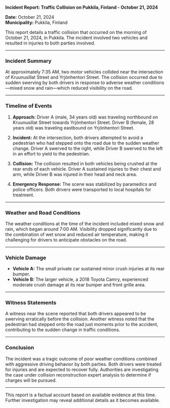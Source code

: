 

**Incident Report: Traffic Collision on Pukkila, Finland - October 21, 2024**

**Date:** October 21, 2024  
**Municipality:** Pukkila, Finland  

This report details a traffic collision that occurred on the morning of October 21, 2024, in Pukkila. The incident involved two vehicles and resulted in injuries to both parties involved.

---

### **Incident Summary**

At approximately 7:35 AM, two motor vehicles collided near the intersection of Kruunusillat Street and Yrjönhentori Street. The collision occurred due to sudden swerving by both drivers in response to adverse weather conditions—mixed snow and rain—which reduced visibility on the road.

---

### **Timeline of Events**

1. **Approach:** Driver A (male, 34 years old) was traveling northbound on Kruunusillat Street towards Yrjönhentori Street. Driver B (female, 28 years old) was traveling eastbound on Yrjönhentori Street.

2. **Incident:** At the intersection, both drivers attempted to avoid a pedestrian who had stepped onto the road due to the sudden weather change. Driver A swerved to the right, while Driver B swerved to the left in an effort to yield to the pedestrian.

3. **Collision:** The collision resulted in both vehicles being crushed at the rear ends of each vehicle. Driver A sustained injuries to their chest and arm, while Driver B was injured in their head and neck area.

4. **Emergency Response:** The scene was stabilized by paramedics and police officers. Both drivers were transported to local hospitals for treatment.

---

### **Weather and Road Conditions**

The weather conditions at the time of the incident included mixed snow and rain, which began around 7:00 AM. Visibility dropped significantly due to the combination of wet snow and reduced air temperature, making it challenging for drivers to anticipate obstacles on the road.

---

### **Vehicle Damage**

- **Vehicle A:** The small private car sustained minor crush injuries at its rear bumper.
- **Vehicle B:** The larger vehicle, a 2018 Toyota Camry, experienced moderate crush damage at its rear bumper and front grille area.

---

### **Witness Statements**

A witness near the scene reported that both drivers appeared to be swerving erratically before the collision. Another witness noted that the pedestrian had stepped onto the road just moments prior to the accident, contributing to the sudden change in traffic conditions.

---

### **Conclusion**

The incident was a tragic outcome of poor weather conditions combined with aggressive driving behavior by both parties. Both drivers were treated for injuries and are expected to recover fully. Authorities are investigating the case under collision reconstruction expert analysis to determine if charges will be pursued.

--- 

This report is a factual account based on available evidence at this time. Further investigation may reveal additional details as it becomes available.